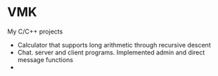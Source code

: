 # VMK
My C/C++ projects
- Сalculator that supports long arithmetic through recursive descent
- Chat. server and client programs. Implemented admin and direct message functions
-
